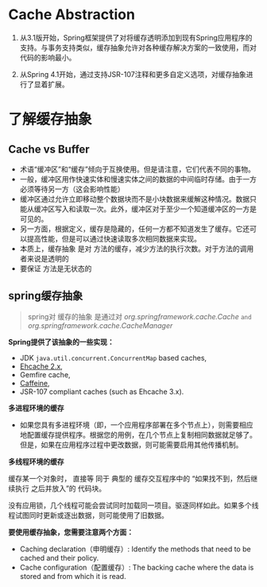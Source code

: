 # Cache Abstraction

1. 从3.1版开始，Spring框架提供了对将缓存透明添加到现有Spring应用程序的支持。与事务支持类似，缓存抽象允许对各种缓存解决方案的一致使用，而对代码的影响最小。

2. 从Spring 4.1开始，通过支持JSR-107注释和更多自定义选项，对缓存抽象进行了显着扩展。



# 了解缓存抽象

## **Cache vs Buffer**

* 术语“缓冲区”和“缓存”倾向于互换使用。但是请注意，它们代表不同的事物。
* 一般，缓冲区用作快速实体和慢速实体之间的数据的中间临时存储。由于一方必须等待另一方（这会影响性能）
* 缓冲区通过允许立即移动整个数据块而不是小块数据来缓解这种情况。数据只能从缓冲区写入和读取一次。此外，缓冲区对于至少一个知道缓冲区的一方是可见的。
* 另一方面，根据定义，缓存是隐藏的，任何一方都不知道发生了缓存。它还可以提高性能，但是可以通过快速读取多次相同数据来实现。
* 本质上，缓存抽象 是对 方法的缓存，减少方法的执行次数。对于方法的调用者来说是透明的
* 要保证 方法是无状态的 

## spring缓存抽象

> spring对 缓存的抽象 是通过对 *org.springframework.cache.Cache* ` and `  *org.springframework.cache.CacheManager* 

**Spring提供了该抽象的一些实现：**

* JDK `java.util.concurrent.ConcurrentMap` based caches, 
* [Ehcache 2.x](https://www.ehcache.org/), 
* Gemfire cache, 
* [Caffeine](https://github.com/ben-manes/caffeine/wiki),
*  JSR-107 compliant caches (such as Ehcache 3.x). 

**多进程环境的缓存**

* 如果您具有多进程环境（即，一个应用程序部署在多个节点上），则需要相应地配置缓存提供程序。根据您的用例，在几个节点上复制相同数据就足够了。
    但是，如果在应用程序过程中更改数据，则可能需要启用其他传播机制。

**多线程环境的缓存**

缓存某一个对象时， 直接等 同于 典型的  缓存交互程序中的  “如果找不到，然后继续执行 之后并放入”的 代码块。

没有应用锁，几个线程可能会尝试同时加载同一项目。驱逐同样如此。如果多个线程试图同时更新或逐出数据，则可能使用了旧数据。

**要使用缓存抽象，您需要注意两个方面：**

- Caching declaration（申明缓存）: Identify the methods that need to be cached and their policy.
- Cache configuration（配置缓存）: The backing cache where the data is stored and from which it is read.